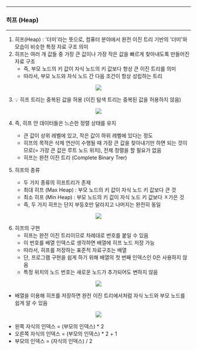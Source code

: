 -----
### 히프 (Heap)
-----
1. 히프(Heap) : '더미'라는 뜻으로, 컴퓨터 분야에서 완전 이진 트리 기반의 '더미'와 모습이 비슷한 특정 자료 구조 의미
2. 히프는 여러 개 값들 중 가장 큰 값이나 가장 작은 값을 빠르게 찾아내도록 만들어진 자료 구조
   - 즉, 부모 노드의 키 값이 자식 노드의 키 값보다 항상 큰 이진 트리를 의미
   - 따라서, 부모 노드와 자식 노드 간 다음 조건이 항상 성립하는 트리
<div align="center">
<img src="https://github.com/user-attachments/assets/cc2dcb8c-a530-4b0e-b691-9c94844aa28b">
</div>

3. 💡 히프 트리는 중복된 값을 허용 (이진 탐색 트리는 중복된 값을 허용하지 않음)
<div align="center">
<img src="https://github.com/user-attachments/assets/122b8590-4926-4960-b0cb-67f2d1c8085b">
</div>

4. 즉, 히프 안 데이터들은 느슨한 정렬 상태를 유지
   - 큰 값이 상위 레벨에 있고, 작은 값이 하위 레벨에 있다는 정도
   - 히프의 목적은 삭제 연산이 수행될 때 가장 큰 값을 찾아내기만 하면 되는 것이므로(= 가장 큰 값은 루트 노드 위치), 전체 정렬을 할 필요가 없음
   - 히프는 완전 이진 트리 (Complete Binary Trer)

5. 히프의 종류
   - 두 가지 종류의 히프트리가 존재
   - 최대 히프 (Max Heap) : 부모 노드의 키 값이 자식 노드 키 값보다 큰 것
   - 최소 히프 (Min Heap) : 부모 노드의 키 값이 자식 노드 키 값보다 ㅈ가은 것
   - 즉, 두 가지 히프는 단지 부등호만 달라지고 나머지는 완전히 동일
<div align="center">
<img src="https://github.com/user-attachments/assets/5fb5198b-0273-41c9-a9f7-c493422265e0">
</div>

6. 히프의 구현
   - 히프는 완전 이진 트리이므로 차례대로 번호를 붙일 수 있음
   - 이 번호를 배열 인덱스로 생각하면 배열에 히프 노드 저장 가능
   - 따라서, 히프를 저장하는 표준적 자료구조는 배열
   - 단, 프로그램 구현을 쉽게 하기 위해 배열의 첫 번째 인덱스인 0은 사용하지 않음
   - 특정 위치의 노드 번호는 새로운 노드가 추가되어도 변하지 않음
<div align="center">
<img src="https://github.com/user-attachments/assets/14aebba1-28b7-4ad5-aca2-7f0d2e66bf7d">
</div>

   - 배열을 이용해 히프를 저장하면 완전 이진 트리에서처럼 자식 노드와 부모 노드를 쉽게 알 수 있음
<div align="center">
<img src="https://github.com/user-attachments/assets/273ef05b-7372-47f7-bddb-53426229a957">
</div>

   - 왼쪽 자식의 인덱스 = (부모의 인덱스) * 2
   - 오른쪽 자식의 인덱스 = (부모의 인덱스) * 2 + 1
   - 부모의 인덱스 = (자식의 인덱스) / 2
